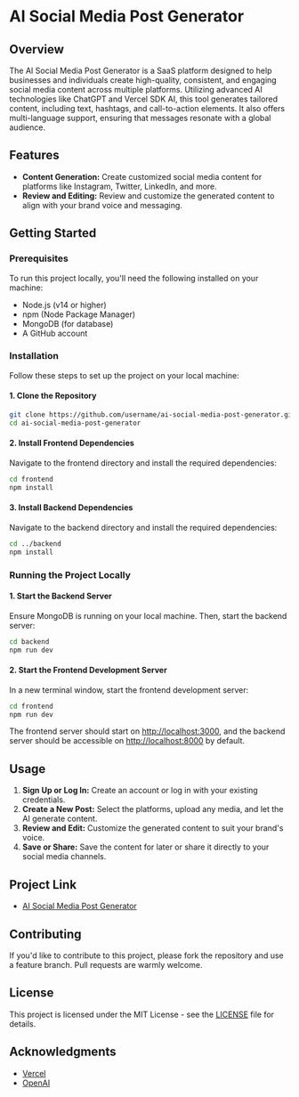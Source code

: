 # AI Social Media Post Generator

## Overview

The AI Social Media Post Generator is a SaaS platform designed to help businesses and individuals create high-quality, consistent, and engaging social media content across multiple platforms. Utilizing advanced AI technologies like ChatGPT and Vercel SDK AI, this tool generates tailored content, including text, hashtags, and call-to-action elements. It also offers multi-language support, ensuring that messages resonate with a global audience.

## Features

- **Content Generation:** Create customized social media content for platforms like Instagram, Twitter, LinkedIn, and more.
- **Review and Editing:** Review and customize the generated content to align with your brand voice and messaging.

## Getting Started

### Prerequisites

To run this project locally, you'll need the following installed on your machine:

- Node.js (v14 or higher)
- npm (Node Package Manager)
- MongoDB (for database)
- A GitHub account

### Installation

Follow these steps to set up the project on your local machine:

#### 1. Clone the Repository

```bash
git clone https://github.com/username/ai-social-media-post-generator.git
cd ai-social-media-post-generator
```

#### 2. Install Frontend Dependencies

Navigate to the frontend directory and install the required dependencies:

```bash
cd frontend
npm install
```

#### 3. Install Backend Dependencies

Navigate to the backend directory and install the required dependencies:

```bash
cd ../backend
npm install
```

### Running the Project Locally

#### 1. Start the Backend Server

Ensure MongoDB is running on your local machine. Then, start the backend server:

```bash
cd backend
npm run dev
```

#### 2. Start the Frontend Development Server

In a new terminal window, start the frontend development server:

```bash
cd frontend
npm run dev
```

The frontend server should start on [http://localhost:3000](http://localhost:3000), and the backend server should be accessible on [http://localhost:8000](http://localhost:8000) by default.

## Usage

1. **Sign Up or Log In:** Create an account or log in with your existing credentials.
2. **Create a New Post:** Select the platforms, upload any media, and let the AI generate content.
3. **Review and Edit:** Customize the generated content to suit your brand's voice.
4. **Save or Share:** Save the content for later or share it directly to your social media channels.

## Project Link

- [AI Social Media Post Generator](https://www.quickcontentai.com) 

## Contributing

If you'd like to contribute to this project, please fork the repository and use a feature branch. Pull requests are warmly welcome.

## License

This project is licensed under the MIT License - see the [LICENSE](LICENSE) file for details.

## Acknowledgments

- [Vercel](https://vercel.com)
- [OpenAI](https://openai.com)
